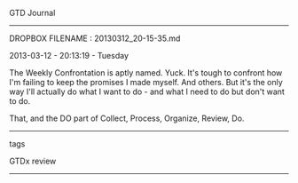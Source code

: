 GTD Journal

 _ _ _  _ _ _  _ _ _  _ _ _  _ _ _  _ _ _  _ _ _  _ _ _  _ _ _  _ _ _  _ _ _  _ _ _ 
DROPBOX FILENAME : 20130312_20-15-35.md


2013-03-12 - 20:13:19 - Tuesday

The Weekly Confrontation is aptly named. Yuck. It's tough to confront how I'm failing to keep the promises I made myself. And others. But it's the only way I'll actually do what I want to do - and what I need to do but don't want to do. 

That, and the DO part of Collect, Process, Organize, Review, Do.

 _ _ _  _ _ _  _ _ _  _ _ _  _ _ _  _ _ _  _ _ _  _ _ _  _ _ _  _ _ _  _ _ _  _ _ _ 

tags

GTDx
review

 _ _ _  _ _ _  _ _ _  _ _ _  _ _ _  _ _ _  _ _ _  _ _ _  _ _ _  _ _ _  _ _ _  _ _ _ 
